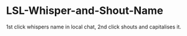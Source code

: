# LSL-Whisper-and-Shout-Name
1st click whispers name in local chat, 2nd click shouts and capitalises it.

